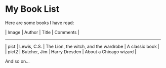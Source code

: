 # My Book List

Here are some books I have read:

| Image | Author | Title | Comments |
--- --- --- ---
| pict | Lewis, C.S. | The Lion, the witch, and the wardrobe | A classic book |
| pict2 | Butcher, Jim | Harry Dresden | About a Chicago wizard |




  
  And so on...
  
